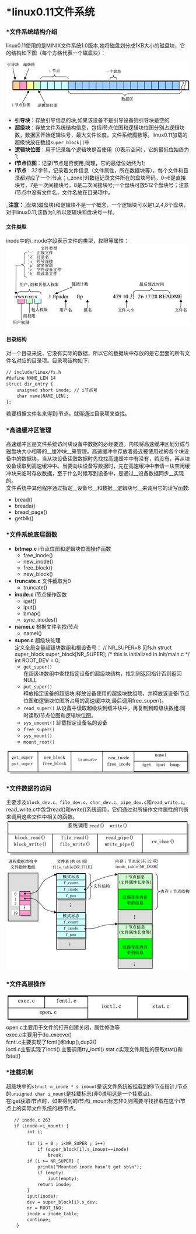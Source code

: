 

# *linux0.11文件系统
### *文件系统结构介绍
linux0.11使用的是MINIX文件系统1.0版本,她将磁盘划分成1KB大小的磁盘块，它的结构如下图（每个方格代表一个磁盘块）：

  ![minix文件系统结构](./img/minix-fs-1.0.png)
* **引导块**：存放引导信息的块,如果该设备不是引导设备则引导块是空的
* **超级块**：存放文件系统结构信息，包括i节点位图和逻辑块位图分别占逻辑块数，数据区开始逻辑块号，最大文件长度，文件系统魔数等。linux0.11加载的超级快放在数组`super_block[]`中  
* **逻辑块位图**：用于记录每个逻辑块是否使用（0表示空闲），它的最低位始终为1;
* **i节点位图**：记录i节点是否使用,同理，它的最低位始终为1;
* **i节点**：32字节，记录着文件信息（文件属性，所在数据块等），每个文件和目录都对应了一个i节点；i_zone[9]数组记录文件所在的盘块号码，0~6是直接块号，7是一次间接块号，8是二次间接块号;一个盘块可放512个盘块号；注意i节点中没有文件名，文件名放在目录项中。  

_**注意：**_盘块(磁盘块)和逻辑块不是一个概念，一个逻辑块可以是1,2,4,8个盘块，对于linux0.11,该数为1,所以逻辑块和盘块号一样。
#### 文件类型
inode中的i_mode字段表示文件的类型，权限等属性：  
![i-mode图解](./img/linux011-i-mode.png)
#### 目录结构
对一个目录来说，它没有实际的数据，所以它的数据块中存放的是它里面的所有文件名对应的目录项。目录项结构如下:  

    // include/linux/fs.h
    #define NAME_LEN 14
    struct dir_entry {
        unsigned short inode; // i节点号
        char name[NAME_LEN];
    };
若要根据文件名来得到i节点，就得通过目录项来查找。
### *高速缓冲区管理
高速缓冲区是文件系统访问块设备中数据的必经要道。内核将高速缓冲区划分成与磁盘块大小相等的__缓冲块__来管理。高速缓冲中存放着最近被使用过的各个块设备中的数据块，当从块设备读取数据时先找找高速缓冲中有没有，若没有，再从块设备读取到高速缓冲中。当要向块设备写数据时，先在高速缓冲中申请一块空闲缓冲块来临时存放数据，至于什么时候写到设备中，是通过__设备数据同步__实现的。  
文件系统中其他程序通过指定__设备号__和数据__逻辑块号__来调用它的读写函数:
* bread()
* breada()
* bread_page()
* getblk()
### *文件系统底层函数
* **bitmap.c** i节点位图和逻辑块位图操作函数 
    * free_inode()
    * new_inode()
    * free_block()
    * new_block()
* **truncate.c** 文件截取为0  
    * truncate()
* **inode.c** i节点操作函数  
    * iget()
    * iput()
    * bmap()
    * sync_inodes()
* **namei.c** 根据文件名找i节点 
    * namei()
* **super.c** 超级块处理  
定义全局变量超级块数组和根设备号：
      // NR_SUPER=8 见fs.h
      struct super_block super_block[NR_SUPER];
      /* this is initialized in init/main.c */
      int ROOT_DEV = 0;
    * `get_super()`   
    在超级块数组中查找指定设备的超级块结构，找到则返回指针否则返回NULL
    * `put_super()`  
    释放指定设备的超级块:释放设备使用的超级块数组项，并释放该设备i节点位图和逻辑块位图所占用的高速缓冲块,最后调用free_super()。
    * `read_super()` 
    从设备中读取超级块到缓冲块中，再复制到超级块数组.同时读取i节点位图和逻辑块位图。
    * `sys_umount()`
    卸载指定设备名的设备
    * `free_super()`
    * `sys_mount()` 
    * `mount_root()` 

 ![fs底层函数关系](./img/fs-low-lev-funs.png)
 
 ### *文件数据的访问
 主要涉及`block_dev.c、file_dev.c、char_dev.c、pipe_dev.c`和`read_write.c`。read_write.c中包含read()和write()系统调用，它们通过对所操作文件属性的判断来调用这些文件中相关的函数。
 ![数据访问函数](./img/fs-data-access-funcs.png)
 ![进程打开文件](./img/proc-to-file.png)

### *文件高层操作
![fs上层操作](./img/fs-high-lev-op.png)
 open.c主要用于文件的打开创建关闭，属性修改等  
 exec.c主要用于do_execve()  
 fcntl.c主要实现了fcntl()和dup(),dup2()  
 ioctl.c主要实现了ioctl().主要调用tty_ioctl()
 stat.c实现文件属性的获取stat()和fstat()  
 
 ### *挂载机制
 超级块中的`struct m_inode * s_imount`是该文件系统被挂载到的i节点指针,i节点的`unsigned char i_mount`是挂载标志(非0说明这是一个挂载点)。  
 在iget获取i节点时，如果得到的i节点i_mount标志非0,则需要寻找挂载在这个i节点上的实际文件系统的根i节点。  
 
       // inode.c 263
       if (inode->i_mount) {
			int i;

			for (i = 0 ; i<NR_SUPER ; i++)
				if (super_block[i].s_imount==inode)
					break;
			if (i >= NR_SUPER) {
				printk("Mounted inode hasn't got sb\n");
				if (empty)
					iput(empty);
				return inode;
			}
			iput(inode);
			dev = super_block[i].s_dev;
			nr = ROOT_INO;
			inode = inode_table;
			continue;
		}